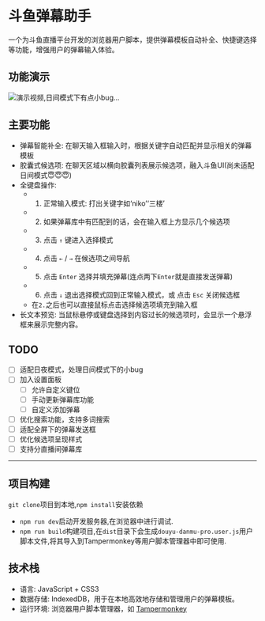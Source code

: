 # 斗鱼弹幕助手

一个为斗鱼直播平台开发的浏览器用户脚本，提供弹幕模板自动补全、快捷键选择等功能，增强用户的弹幕输入体验。

## 功能演示

![演示视频,日间模式下有点小bug...](https://github.com/user-attachments/assets/3675c18d-6ef1-406d-ab84-3d1ecfb45dd2)

## 主要功能

*   弹幕智能补全: 在聊天输入框输入时，根据关键字自动匹配并显示相关的弹幕模板
*   胶囊式候选项: 在聊天区域以横向胶囊列表展示候选项，融入斗鱼UI(尚未适配日间模式😇😇😇)
*   全键盘操作:
    *  1. 正常输入模式: 打出关键字如‘niko’‘三楼’
    *  2. 如果弹幕库中有匹配到的话，会在输入框上方显示几个候选项
    *  3. 点击 `↑` 键进入选择模式
    *  4. 点击 `←` / `→` 在候选项之间导航
    *  5. 点击 `Enter` 选择并填充弹幕(连点两下`Enter`就是直接发送弹幕)
    *  6. 点击 `↓` 退出选择模式回到正常输入模式，或 点击 `Esc` 关闭候选框
    *  在`2.`之后也可以直接鼠标点击选择候选项填充到输入框
*   长文本预览: 当鼠标悬停或键盘选择到内容过长的候选项时，会显示一个悬浮框来展示完整内容。
   
## TODO
- [ ] 适配日夜模式，处理日间模式下的小bug
- [ ] 加入设置面板
    - [ ] 允许自定义键位
    - [ ] 手动更新弹幕库功能
    - [ ] 自定义添加弹幕
- [ ] 优化搜索功能，支持多词搜索
- [ ] 适配全屏下的弹幕发送框
- [ ] 优化候选项呈现样式
- [ ] 支持分直播间弹幕库
 
---

## 项目构建

`git clone`项目到本地,`npm install`安装依赖
- `npm run dev`启动开发服务器,在浏览器中进行调试.
- `npm run build`构建项目,在`dist`目录下会生成`douyu-danmu-pro.user.js`用户脚本文件,将其导入到Tampermonkey等用户脚本管理器中即可使用.

## 技术栈

*   语言: JavaScript + CSS3 
*   数据存储: IndexedDB，用于在本地高效地存储和管理用户的弹幕模板。
*   运行环境: 浏览器用户脚本管理器，如 [Tampermonkey](https://www.tampermonkey.net/)
